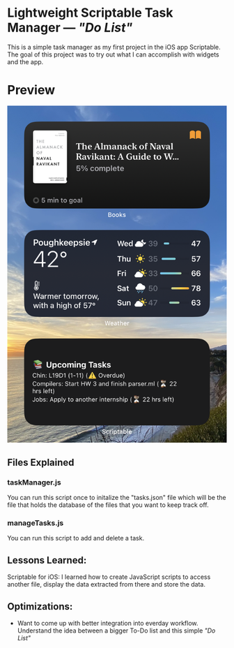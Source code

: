 # Lightweight Scriptable Task Manager — _"Do List"_
This is a simple task manager as my first project in the iOS app Scriptable. The goal of this project was to try out what I can accomplish with widgets and the app.

# Preview
![Widget Preview](doList.png)

## Files Explained
### taskManager.js
You can run this script once to initalize the "tasks.json" file which will be the file that holds the database of the files that you want to keep track off.

### manageTasks.js
You can run this script to add and delete a task.

## Lessons Learned:
Scriptable for iOS: I learned how to create JavaScript scripts to access another file, display the data extracted from there and store the data.

## Optimizations:
* Want to come up with better integration into everday workflow. Understand the idea between a bigger To-Do list and this simple _"Do List"_
